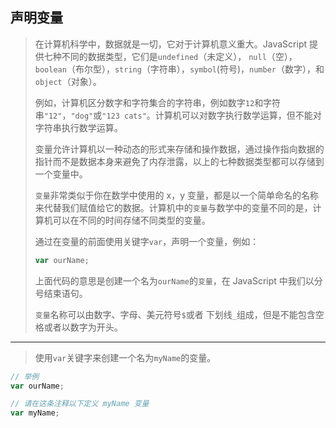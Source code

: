 ## 声明变量

> 在计算机科学中，数据就是一切，它对于计算机意义重大。JavaScript 提供七种不同的数据类型，它们是`undefined`（未定义）， `null`（空），`boolean`（布尔型），`string`（字符串），`symbol`(符号)，`number`（数字），和`object`（对象）。
>
> 例如，计算机区分数字和字符集合的字符串，例如数字`12`和字符串`"12"`，`"dog"`或`"123 cats"`。计算机可以对数字执行数学运算，但不能对字符串执行数学运算。
>
> 变量允许计算机以一种动态的形式来存储和操作数据，通过操作指向数据的指针而不是数据本身来避免了内存泄露，以上的七种数据类型都可以存储到一个变量中。
>
> `变量`非常类似于你在数学中使用的 x，y 变量，都是以一个简单命名的名称来代替我们赋值给它的数据。计算机中的`变量`与数学中的变量不同的是，计算机可以在不同的时间存储不同类型的变量。
>
> 通过在变量的前面使用关键字`var`，声明一个变量，例如：
>
> ```js
> var ourName;
> ```
>
> 上面代码的意思是创建一个名为`ourName`的`变量`，在 JavaScript 中我们以分号结束语句。
>
> `变量`名称可以由数字、字母、美元符号`$`或者 下划线`_`组成，但是不能包含空格或者以数字为开头。

------

>  使用`var`关键字来创建一个名为`myName`的变量。

```js
// 举例
var ourName;

// 请在这条注释以下定义 myName 变量
var myName;
```

